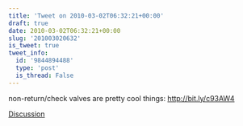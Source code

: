 ```yaml
---
title: 'Tweet on 2010-03-02T06:32:21+00:00'
draft: true
date: 2010-03-02T06:32:21+00:00
slug: '201003020632'
is_tweet: true
tweet_info:
  id: '9844894488'
  type: 'post'
  is_thread: False
---
```




non-return/check valves are pretty cool things: http://bit.ly/c93AW4

[Discussion](https://x.com/sytelus/status/9844894488)

